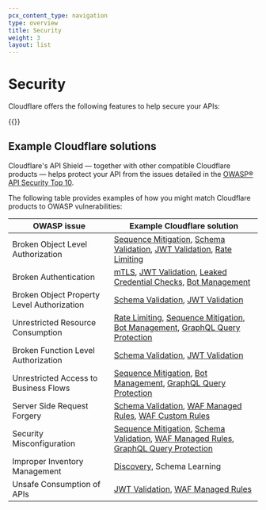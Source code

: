 ```yaml
---
pcx_content_type: navigation
type: overview
title: Security
weight: 3
layout: list
---
```


# Security

Cloudflare offers the following features to help secure your APIs:

{{<directory-listing>}}

## Example Cloudflare solutions

Cloudflare's API Shield — together with other compatible Cloudflare products — helps protect your API from the issues detailed in the [OWASP&reg; API Security Top 10](https://owasp.org/www-project-api-security/).

The following table provides examples of how you might match Cloudflare products to OWASP vulnerabilities:

| OWASP issue | Example Cloudflare solution |
| ----------- | ------------------- |
| Broken Object Level Authorization | [Sequence Mitigation], [Schema Validation], [JWT Validation], [Rate Limiting] |
| Broken Authentication | [mTLS](/api-shield/security/mtls/), [JWT Validation], [Leaked Credential Checks](/waf/exposed-credentials-check/), [Bot Management] |
| Broken Object Property Level Authorization | [Schema Validation], [JWT Validation] |
| Unrestricted Resource Consumption | [Rate Limiting], [Sequence Mitigation], [Bot Management], [GraphQL Query Protection] |
| Broken Function Level Authorization | [Schema Validation], [JWT Validation] |
| Unrestricted Access to Business Flows | [Sequence Mitigation], [Bot Management], [GraphQL Query Protection] |
| Server Side Request Forgery | [Schema Validation], [WAF Managed Rules], [WAF Custom Rules](/waf/custom-rules/)
| Security Misconfiguration | [Sequence Mitigation], [Schema Validation], [WAF Managed Rules], [GraphQL Query Protection]
| Improper Inventory Management | [Discovery](/api-shield/security/api-discovery/), Schema Learning |
| Unsafe Consumption of APIs | [JWT Validation], [WAF Managed Rules] |


[Schema Validation]: /api-shield/security/schema-validation/
[Sequence Mitigation]: /api-shield/security/sequence-mitigation/
[JWT Validation]: /api-shield/security/jwt-validation/
[GraphQL Query Protection]: /api-shield/security/graphql-protection/
[Bot Management]: /bots/
[Rate Limiting]: /waf/rate-limiting-rules/
[WAF Managed Rules]: /waf/managed-rules/